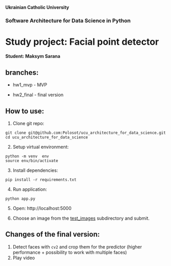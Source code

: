 
#### Ukrainian Catholic University
### Software Architecture for Data Science in Python

# Study project: Facial point detector

#### Student: Maksym Sarana

## branches:

- hw1_mvp - MVP

- hw2_final - final version

## How to use:

1. Clone git repo:

```
git clone git@github.com:Polosot/ucu_architecture_for_data_science.git
cd ucu_architecture_for_data_science
```

2. Setup virtual environment:
```
python -m venv  env
source env/bin/activate
```

3. Install dependencies:
```
pip install -r requirements.txt
```
4. Run application:
```
python app.py
```
5. Open: http://localhost:5000

6. Choose an image from the [test_images](test_images) subdirectory and submit.

## Changes of the final version:

1. Detect faces with `cv2` and crop them for the predictor (higher performance + possibility to work with multiple faces)
2. Play video
